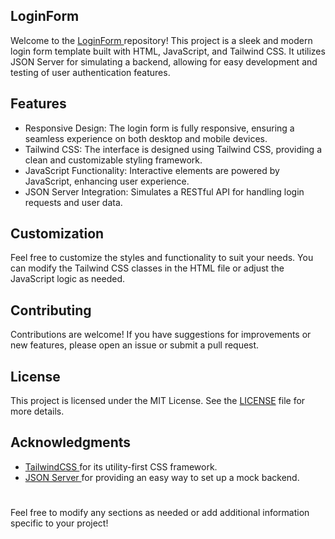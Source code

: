 ## LoginForm
Welcome to the <a href="https://github.com/SrTaha/LoginForm">LoginForm </a>repository! This project is a sleek and modern login form template built with HTML, JavaScript, and Tailwind CSS. It utilizes JSON Server for simulating a backend, allowing for easy development and testing of user authentication features.
## Features
- Responsive Design: The login form is fully responsive, ensuring a seamless experience on both desktop and mobile devices.
- Tailwind CSS: The interface is designed using Tailwind CSS, providing a clean and customizable styling framework.
- JavaScript Functionality: Interactive elements are powered by JavaScript, enhancing user experience.
- JSON Server Integration: Simulates a RESTful API for handling login requests and user data.
## Customization 
Feel free to customize the styles and functionality to suit your needs. You can modify the Tailwind CSS classes in the HTML file or adjust the JavaScript logic as needed.
## Contributing
Contributions are welcome! If you have suggestions for improvements or new features, please open an issue or submit a pull request.
## License
This project is licensed under the MIT License. See the <a href="https://docs.github.com/en/repositories/managing-your-repositorys-settings-and-features/customizing-your-repository/licensing-a-repository" >LICENSE</a> file for more details.
## Acknowledgments
- <a href="https://github.com/tailwindlabs/tailwindcss">TailwindCSS </a> for its utility-first CSS framework.
- <a href="https://github.com/typicode/json-server#readme">JSON Server </a> for providing an easy way to set up a mock backend.
#
Feel free to modify any sections as needed or add additional information specific to your project!
